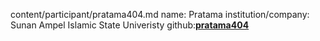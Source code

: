   content/participant/pratama404.md
name: Pratama
institution/company: Sunan Ampel Islamic State Univeristy
github:[**pratama404**](https://github.com/pratama404)
